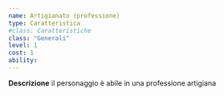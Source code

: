 ```yaml
---
name: Artigianato (professione)
type: Caratteristica
#class: Caratteristiche
class: "Generali"
level: 1
cost: 1
ability:
---
```


**Descrizione**
il personaggio è abile in una professione artigiana